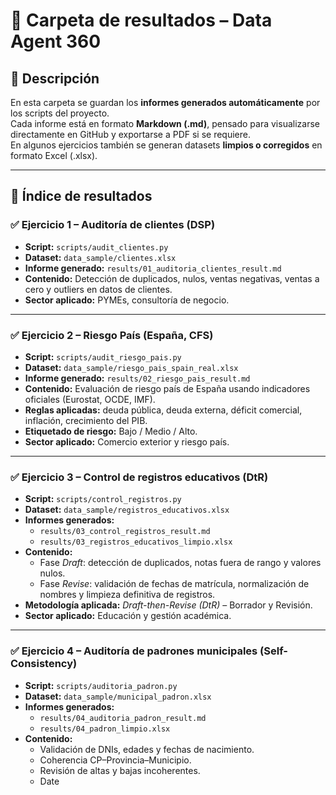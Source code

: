 # 📂 Carpeta de resultados – Data Agent 360

## 📘 Descripción
En esta carpeta se guardan los **informes generados automáticamente** por los scripts del proyecto.  
Cada informe está en formato **Markdown (.md)**, pensado para visualizarse directamente en GitHub y exportarse a PDF si se requiere.  
En algunos ejercicios también se generan datasets **limpios o corregidos** en formato Excel (.xlsx).  

---

## 📂 Índice de resultados

### ✅ Ejercicio 1 – Auditoría de clientes (DSP)
- **Script:** `scripts/audit_clientes.py`  
- **Dataset:** `data_sample/clientes.xlsx`  
- **Informe generado:** `results/01_auditoria_clientes_result.md`  
- **Contenido:** Detección de duplicados, nulos, ventas negativas, ventas a cero y outliers en datos de clientes.  
- **Sector aplicado:** PYMEs, consultoría de negocio.  

---

### ✅ Ejercicio 2 – Riesgo País (España, CFS)
- **Script:** `scripts/audit_riesgo_pais.py`  
- **Dataset:** `data_sample/riesgo_pais_spain_real.xlsx`  
- **Informe generado:** `results/02_riesgo_pais_result.md`  
- **Contenido:** Evaluación de riesgo país de España usando indicadores oficiales (Eurostat, OCDE, IMF).  
- **Reglas aplicadas:** deuda pública, deuda externa, déficit comercial, inflación, crecimiento del PIB.  
- **Etiquetado de riesgo:** Bajo / Medio / Alto.  
- **Sector aplicado:** Comercio exterior y riesgo país.  

---

### ✅ Ejercicio 3 – Control de registros educativos (DtR)
- **Script:** `scripts/control_registros.py`  
- **Dataset:** `data_sample/registros_educativos.xlsx`  
- **Informes generados:**  
  - `results/03_control_registros_result.md`  
  - `results/03_registros_educativos_limpio.xlsx`  
- **Contenido:**  
  - Fase *Draft*: detección de duplicados, notas fuera de rango y valores nulos.  
  - Fase *Revise*: validación de fechas de matrícula, normalización de nombres y limpieza definitiva de registros.  
- **Metodología aplicada:** *Draft-then-Revise (DtR)* – Borrador y Revisión.  
- **Sector aplicado:** Educación y gestión académica.  

---

### ✅ Ejercicio 4 – Auditoría de padrones municipales (Self-Consistency)
- **Script:** `scripts/auditoria_padron.py`  
- **Dataset:** `data_sample/municipal_padron.xlsx`  
- **Informes generados:**  
  - `results/04_auditoria_padron_result.md`  
  - `results/04_padron_limpio.xlsx`  
- **Contenido:**  
  - Validación de DNIs, edades y fechas de nacimiento.  
  - Coherencia CP–Provincia–Municipio.  
  - Revisión de altas y bajas incoherentes.  
  - Date

